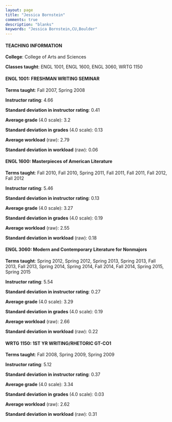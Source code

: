 ```yaml
---
layout: page
title: "Jessica Bornstein" 
comments: true
description: "blanks"
keywords: "Jessica Bornstein,CU,Boulder"
---
```

<head>
<script src="https://ajax.googleapis.com/ajax/libs/jquery/2.1.3/jquery.min.js"></script>
<script src="https://dl.dropboxusercontent.com/s/pc42nxpaw1ea4o9/highcharts.js?dl=0"></script>
<!-- <script src="../assets/js/highcharts.js"></script> -->
<style type="text/css">@font-face {
	font-family: "Bebas Neue";
	src: url(https://www.filehosting.org/file/details/544349/BebasNeue Regular.otf) format("opentype");
	}
	h1.Bebas { 
		font-family: "Bebas Neue", Verdana, Tahoma;
	}
</style>
</head>
	   
#### TEACHING INFORMATION

**College**: College of Arts and Sciences

**Classes taught**: ENGL 1001, ENGL 1600, ENGL 3060, WRTG 1150

#### ENGL 1001: FRESHMAN WRITING SEMINAR

**Terms taught**: Fall 2007, Spring 2008

**Instructor rating**: 4.66

**Standard deviation in instructor rating**: 0.41

**Average grade** (4.0 scale): 3.2

**Standard deviation in grades** (4.0 scale): 0.13

**Average workload** (raw): 2.79

**Standard deviation in workload** (raw): 0.06

#### ENGL 1600: Masterpieces of American Literature

**Terms taught**: Fall 2010, Fall 2010, Spring 2011, Fall 2011, Fall 2011, Fall 2012, Fall 2012

**Instructor rating**: 5.46

**Standard deviation in instructor rating**: 0.13

**Average grade** (4.0 scale): 3.27

**Standard deviation in grades** (4.0 scale): 0.19

**Average workload** (raw): 2.55

**Standard deviation in workload** (raw): 0.18

#### ENGL 3060: Modern and Contemporary Literature for Nonmajors

**Terms taught**: Spring 2012, Spring 2012, Spring 2013, Spring 2013, Fall 2013, Fall 2013, Spring 2014, Spring 2014, Fall 2014, Fall 2014, Spring 2015, Spring 2015

**Instructor rating**: 5.54

**Standard deviation in instructor rating**: 0.27

**Average grade** (4.0 scale): 3.29

**Standard deviation in grades** (4.0 scale): 0.19

**Average workload** (raw): 2.66

**Standard deviation in workload** (raw): 0.22

#### WRTG 1150: 1ST YR WRITING/RHETORIC GT-CO1

**Terms taught**: Fall 2008, Spring 2009, Spring 2009

**Instructor rating**: 5.12

**Standard deviation in instructor rating**: 0.37

**Average grade** (4.0 scale): 3.34

**Standard deviation in grades** (4.0 scale): 0.03

**Average workload** (raw): 2.62

**Standard deviation in workload** (raw): 0.31


